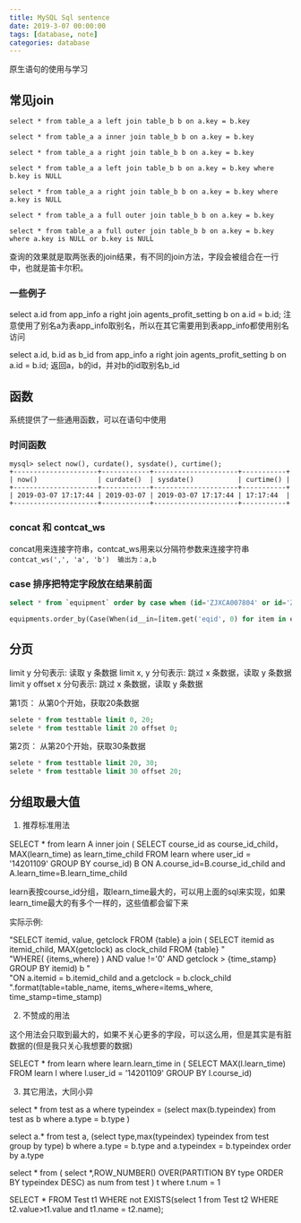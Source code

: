 ```yaml
---
title: MySQL Sql sentence
date: 2019-3-07 00:00:00
tags: [database, note]
categories: database
---
```


原生语句的使用与学习

<!-- more -->

## 常见join

```
select * from table_a a left join table_b b on a.key = b.key

select * from table_a a inner join table_b b on a.key = b.key

select * from table_a a right join table_b b on a.key = b.key

select * from table_a a left join table_b b on a.key = b.key where b.key is NULL

select * from table_a a right join table_b b on a.key = b.key where a.key is NULL

select * from table_a a full outer join table_b b on a.key = b.key

select * from table_a a full outer join table_b b on a.key = b.key where a.key is NULL or b.key is NULL
```
查询的效果就是取两张表的join结果，有不同的join方法，字段会被组合在一行中，也就是笛卡尔积。

### 一些例子

select a.id from app_info a right join agents_profit_setting b on a.id = b.id;
注意使用了别名a为表app_info取别名，所以在其它需要用到表app_info都使用别名访问

select a.id, b.id as b_id from app_info a right join agents_profit_setting b on a.id = b.id;
返回a，b的id，并对b的id取别名b_id

## 函数

系统提供了一些通用函数，可以在语句中使用

### 时间函数

```
mysql> select now(), curdate(), sysdate(), curtime();
+---------------------+------------+---------------------+-----------+
| now()               | curdate()  | sysdate()           | curtime() |
+---------------------+------------+---------------------+-----------+
| 2019-03-07 17:17:44 | 2019-03-07 | 2019-03-07 17:17:44 | 17:17:44  |
+---------------------+------------+---------------------+-----------+
```

### concat 和 contcat_ws

concat用来连接字符串，contcat_ws用来以分隔符参数来连接字符串
`contcat_ws(',', 'a', 'b')  输出为：a,b`

### case 排序把特定字段放在结果前面

```sql
select * from `equipment` order by case when (id='ZJXCA007804' or id='ZJXCA000695') then 0 else 1 end ,ismonitor desc
```

```py
equipments.order_by(Case(When(id__in=[item.get('eqid', 0) for item in equipment_ids], then=0), default=1), '-ismonitor', 'id')
```

## 分页

limit y 分句表示: 读取 y 条数据
limit x, y 分句表示: 跳过 x 条数据，读取 y 条数据
limit y offset x 分句表示: 跳过 x 条数据，读取 y 条数据

第1页： 从第0个开始，获取20条数据
```sql
selete * from testtable limit 0, 20; 
selete * from testtable limit 20 offset 0;  
```

第2页： 从第20个开始，获取30条数据
```sql
selete * from testtable limit 20, 30; 
selete * from testtable limit 30 offset 20;  
```

## 分组取最大值

1. 推荐标准用法

SELECT * from learn A inner join 
( SELECT course_id as course_id_child，MAX(learn_time) as learn_time_child FROM learn where user_id = '14201109' GROUP BY course_id) B 
ON A.course_id=B.course_id_child and A.learn_time=B.learn_time_child

learn表按course_id分组，取learn_time最大的，可以用上面的sql来实现，如果learn_time最大的有多个一样的，这些值都会留下来

实际示例:

"SELECT itemid, value, getclock FROM {table} a join ( SELECT itemid as itemid_child, MAX(getclock) as clock_child FROM {table} " \
"WHERE( {items_where} ) AND value !='0' AND getclock > {time_stamp} GROUP BY itemid) b " \
"ON a.itemid = b.itemid_child and a.getclock = b.clock_child ".format(table=table_name, items_where=items_where, time_stamp=time_stamp)

2. 不赞成的用法

这个用法会只取到最大的，如果不关心更多的字段，可以这么用，但是其实是有脏数据的(但是我只关心我想要的数据)

SELECT *
from learn
where learn.learn_time in (
			SELECT MAX(l.learn_time)
			FROM learn l
			where l.user_id = '14201109' 
			GROUP BY l.course_id)

3. 其它用法，大同小异

select * from test as a
where typeindex = (select max(b.typeindex)
from test as b
where a.type = b.type )

select
a.* from test a,
(select type,max(typeindex) typeindex from test group by type) b
where a.type = b.type and a.typeindex = b.typeindex order by a.type

select * from
(
select *,ROW_NUMBER() OVER(PARTITION BY type ORDER BY typeindex DESC) as num
from test
) t
where t.num = 1

SELECT * FROM Test t1 WHERE not EXISTS(select 1 from Test t2 WHERE t2.value>t1.value and t1.name = t2.name);
